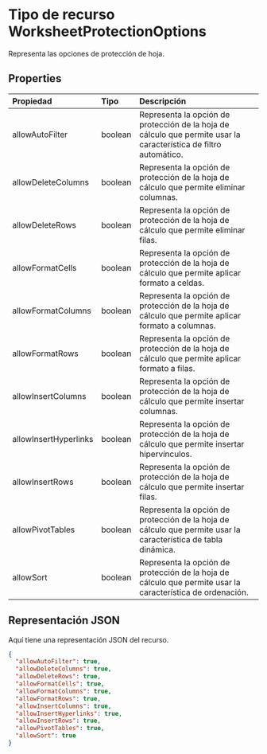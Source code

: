 # <a name="worksheetprotectionoptions-resource-type"></a>Tipo de recurso WorksheetProtectionOptions

Representa las opciones de protección de hoja.

## <a name="properties"></a>Properties
| Propiedad       | Tipo    |Descripción|
|:---------------|:--------|:----------|
|allowAutoFilter|boolean|Representa la opción de protección de la hoja de cálculo que permite usar la característica de filtro automático.|
|allowDeleteColumns|boolean|Representa la opción de protección de la hoja de cálculo que permite eliminar columnas.|
|allowDeleteRows|boolean|Representa la opción de protección de la hoja de cálculo que permite eliminar filas.|
|allowFormatCells|boolean|Representa la opción de protección de la hoja de cálculo que permite aplicar formato a celdas.|
|allowFormatColumns|boolean|Representa la opción de protección de la hoja de cálculo que permite aplicar formato a columnas.|
|allowFormatRows|boolean|Representa la opción de protección de la hoja de cálculo que permite aplicar formato a filas.|
|allowInsertColumns|boolean|Representa la opción de protección de la hoja de cálculo que permite insertar columnas.|
|allowInsertHyperlinks|boolean|Representa la opción de protección de la hoja de cálculo que permite insertar hipervínculos.|
|allowInsertRows|boolean|Representa la opción de protección de la hoja de cálculo que permite insertar filas.|
|allowPivotTables|boolean|Representa la opción de protección de la hoja de cálculo que permite usar la característica de tabla dinámica.|
|allowSort|boolean|Representa la opción de protección de la hoja de cálculo que permite usar la característica de ordenación.|


## <a name="json-representation"></a>Representación JSON

Aquí tiene una representación JSON del recurso.

<!-- {
  "blockType": "resource",
  "optionalProperties": [

  ],
  "@odata.type": "microsoft.graph.worksheetProtectionOptions"
}-->

```json
{
  "allowAutoFilter": true,
  "allowDeleteColumns": true,
  "allowDeleteRows": true,
  "allowFormatCells": true,
  "allowFormatColumns": true,
  "allowFormatRows": true,
  "allowInsertColumns": true,
  "allowInsertHyperlinks": true,
  "allowInsertRows": true,
  "allowPivotTables": true,
  "allowSort": true
}

```

<!-- uuid: 8fcb5dbc-d5aa-4681-8e31-b001d5168d79
2015-10-25 14:57:30 UTC -->
<!-- {
  "type": "#page.annotation",
  "description": "WorksheetProtectionOptions resource",
  "keywords": "",
  "section": "documentation",
  "tocPath": ""
}-->